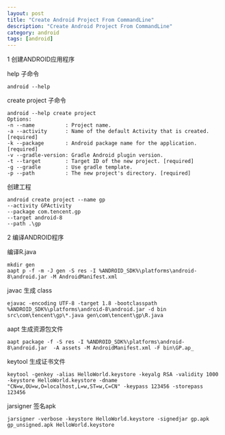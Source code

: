 ```yaml
---
layout: post
title: "Create Android Project From CommandLine"
description: "Create Android Project From CommandLine"
category: android
tags: [android]
---
```


1 创建ANDROID应用程序

help 子命令

	android --help

create project 子命令

	android --help create project
	Options:
  	-n --name          : Project name.
  	-a --activity      : Name of the default Activity that is created. [required]
  	-k --package       : Android package name for the application. [required]
  	-v --gradle-version: Gradle Android plugin version.
  	-t --target        : Target ID of the new project. [required]
  	-g --gradle        : Use gradle template.
  	-p --path          : The new project's directory. [required]

创建工程

	android create project --name gp
	--activity GPActivity
	--package com.tencent.gp
	--target android-8
	--path .\gp

2 编译ANDROID程序

编译R.java

	mkdir gen
	aapt p -f -m -J gen -S res -I %ANDROID_SDK%\platforms\android-8\android.jar -M AndroidManifest.xml


javac 生成 class

	ejavac -encoding UTF-8 -target 1.8 -bootclasspath %ANDROID_SDK%\platforms\android-8\android.jar -d bin src\com\tencent\gp\*.java gen\com\tencent\gp\R.java

aapt 生成资源包文件

	aapt package -f -S res -I %ANDROID_SDK%\platforms\android-8\android.jar  -A assets -M AndroidManifest.xml -F bin\GP.ap_

keytool 生成证书文件

	keytool -genkey -alias HelloWorld.keystore -keyalg RSA -validity 1000 -keystore HelloWorld.keystore -dname "CN=w,OU=w,O=localhost,L=w,ST=w,C=CN" -keypass 123456 -storepass 123456

jarsigner 签名apk

	jarsigner -verbose -keystore HelloWorld.keystore -signedjar gp.apk gp_unsigned.apk HelloWorld.keystore
